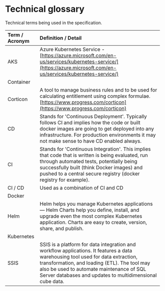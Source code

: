 # Technical glossary

Technical terms being used in the specification.



| Term / Acronym | Definition / Detail |
| :--- | :--- |
| AKS | Azure Kubernetes Service - [https://azure.microsoft.com/en-us/services/kubernetes-service/](https://azure.microsoft.com/en-us/services/kubernetes-service/) |
| Container |  |
| Corticon | A tool to manage business rules and to be used for calculating entitlement using complex formulae. [https://www.progress.com/corticon](https://www.progress.com/corticon) |
| CD | Stands for 'Continuous Deployment'. Typically follows CI and implies how the code or built docker images are going to get deployed into any infrastructure. For production environments it may not make sense to have CD enabled always. |
| CI | Stands for 'Continuous Integration'. This implies that code that is written is being evaluated, run through automated tests, potentially being successfully built \(think Docker images\) and pushed to a central secure registry \(docker registry for example\). |
| CI / CD | Used as a combination of CI and CD |
| Docker |  |
| Helm | Helm helps you manage Kubernetes applications — Helm Charts help you define, install, and upgrade even the most complex Kubernetes application. Charts are easy to create, version, share, and publish. |
| Kubernetes |  |
| SSIS | SSIS is a platform for data integration and workflow applications. It features a data warehousing tool used for data extraction, transformation, and loading \(ETL\). The tool may also be used to automate maintenance of SQL Server databases and updates to multidimensional cube data. |



